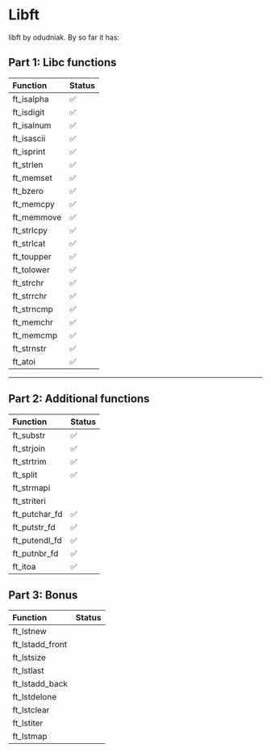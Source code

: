 # Libft

libft by odudniak.
By so far it has:

<!-- ✅ -->

## Part 1: Libc functions

Function | Status
:------------ | :-------------|
ft_isalpha|✅
ft_isdigit|✅
ft_isalnum|✅
ft_isascii|✅
ft_isprint|✅
ft_strlen|✅
ft_memset|✅
ft_bzero|✅
ft_memcpy|✅
ft_memmove|✅
ft_strlcpy|✅
ft_strlcat|✅
ft_toupper|✅
ft_tolower|✅
ft_strchr|✅
ft_strrchr|✅
ft_strncmp|✅
ft_memchr|✅
ft_memcmp|✅
ft_strnstr|✅
ft_atoi|✅

---

## Part 2: Additional functions

Function | Status
:------------ | :-------------|
ft_substr|✅
ft_strjoin|✅
ft_strtrim|✅
ft_split|✅
ft_strmapi|
ft_striteri|
ft_putchar_fd|✅
ft_putstr_fd|✅
ft_putendl_fd|✅
ft_putnbr_fd|✅
ft_itoa|✅

## Part 3: Bonus

Function | Status
:------------ | :-------------|
ft_lstnew|
ft_lstadd_front|
ft_lstsize|
ft_lstlast|
ft_lstadd_back|
ft_lstdelone|
ft_lstclear|
ft_lstiter|
ft_lstmap|

